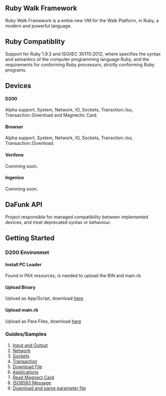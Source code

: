 ## Ruby Walk Framework

Ruby Walk Framework is a entire new VM for the Walk Platform, in Ruby, a modern and powerful language.


## Ruby Compatiblity
Support for Ruby 1.9.3 and ISO/IEC 30170:2012, where specifies the syntax and semantics of the computer programming language Ruby, and the requirements for conforming Ruby processors, strictly conforming Ruby programs.

## Devices
#### D200
Alpha support, System, Network, IO, Sockets, Transction::Iso, Transaction::Download and Magnectic Card.

#### Browser
Alpha support, System, Network, IO, Sockets, Transction::Iso, Transaction::Download.

#### Verifone
Comming soon.

#### Ingenico
Comming soon.

## DaFunk API

Project responsible for managed compatibility between implemented devices, and treat deprecated syntax or behaviour.

## Getting Started

### D200 Environmet

#### Install PC Loader

Found in PAX resources, is needed to upload the BIN and main.rb

#### Upload Binary

Upload as App/Script, download [here](https://dl.dropboxusercontent.com/u/436039/walk/pax/robot_rock-0.4.2.bin).

#### Upload main.rb

Upload as Para Files, download [here](https://dl.dropboxusercontent.com/u/436039/walk/pax/main.rb)

### Guides/Samples

1. [Input and Output](file.sample_input_output.html)
2. [Network](file.sample_net_gprs.html)
3. [Sockets](file.sample_sockt.html)
4. [Transaction](file.sample_transaction.html)
5. [Download File](file.sample_transaction_download_file.html)
6. [Applications](file.sample_transaction_download_application.html)
7. [Read Magnect Card](file.sample_read_magnect_card.html)
8. [ISO8583 Message](file.sample_message_iso8583.html)
9. [Download and parse parameter file](file.sample_transaction_download_parameter_file.html)